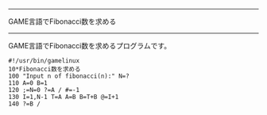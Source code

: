 


**************************************************


GAME言語でFibonacci数を求める


**************************************************



GAME言語でFibonacci数を求めるプログラムです。

```fibonacci.gm
#!/usr/bin/gamelinux
10*Fibonacci数を求める
100 "Input n of fibonacci(n):" N=?
110 A=0 B=1
120 ;=N=0 ?=A / #=-1
130 I=1,N-1 T=A A=B B=T+B @=I+1
140 ?=B /

```
